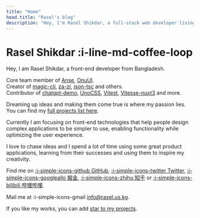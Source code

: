 ```yaml
---
title: "Home"
head.title: "Rasel's blog"
description: "Hey, I'm Rasel Shikdar, a full-stack web developer living in Bangladesh. I'm passionate about building open-source packages in the Vue, Nuxt and Vite ecosystems."
---
```


# Rasel Shikdar :i-line-md-coffee-loop

Hey, I am Rasel Shikdar, a front-end developer from Bangladesh.

Core team member of [Anse](https://github.com/anse-app), [OnuUI](https://github.com/onu-ui/onu-ui).<br>
Creator of [magic-cli](https://github.com/vbs-plus/magic-cli), [za-zi](https://github.com/vbs-plus/zi),  [json-tsc](https://github.com/vbs-plus/json-tsc) and others.<br>
Contributor of [chatgpt-demo](https://github.com/ddiu8081/chatgpt-demo), [UnoCSS](https://github.com/unocss/unocss), [Vitest](https://github.com/vitest-dev/vitest), [Vitesse-nuxt3](https://github.com/antfu/vitesse-nuxt3) and more.
 
Dreaming up ideas and making them come true is where my passion lies. You can find my [full projects list here](/projects). 

Currently I am focusing on front-end technologies that help people design complex applications to be simpler to use, enabling functionality while optimizing the user experience.

I love to chase ideas and I spend a lot of time using some great product applications, learning from their successes and using them to inspire my creativity.

Find me on [:i-simple-icons-github GitHub](https://github.com/raselshikdar), [:i-simple-icons-twitter Twitter](https://twitter.com/raselshikdar_), [:i-simple-icons-googleallo 掘金](https://juejin.cn/user/1855631359227079), [:i-simple-icons-zhihu 知乎](https://www.zhihu.com/people/nu-li-zhong-de-yang-xian-sheng-85) or [:i-simple-icons-bilibili 哔哩哔哩](https://b23.tv/wq3YwlB).

Mail me at :i-simple-icons-gmail info@rasel.us.kg.

If you like my works, you can add [star to my projects](https://github.com/raselshikdar?tab=repositories).
